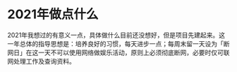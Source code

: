 # 2021年做点什么

2021年我想过的有意义一点，具体做什么目前还没想好，但是项目先建起来。这一年总体的指导思想是：培养良好的习惯，每天进步一点；每周末留一天设为「断网日」在这一天不可以使用网络做娱乐活动，原则上必须彻底断网，必要时仅可联网处理工作及查询资料。


